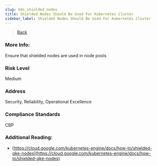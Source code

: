```yaml
---
slug: k8s_shielded_nodes
title: Shielded Nodes Should Be Used For Kubernetes Cluster
sidebar_label: Shielded Nodes Should Be Used For Kubernetes Cluster
---
```

> [Back](../../gcpkubemonitoring)

### More Info:
Ensure that shielded nodes are used in node pools

### Risk Level
Medium

### Address
Security, Reliability, Operational Excellence

### Compliance Standards
CBP

### Additional Reading:
- [https://cloud.google.com/kubernetes-engine/docs/how-to/shielded-gke-nodes](https://cloud.google.com/kubernetes-engine/docs/how-to/shielded-gke-nodes) 
